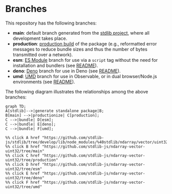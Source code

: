 <!--

@license Apache-2.0

Copyright (c) 2022 The Stdlib Authors.

Licensed under the Apache License, Version 2.0 (the "License");
you may not use this file except in compliance with the License.
You may obtain a copy of the License at

    http://www.apache.org/licenses/LICENSE-2.0

Unless required by applicable law or agreed to in writing, software
distributed under the License is distributed on an "AS IS" BASIS,
WITHOUT WARRANTIES OR CONDITIONS OF ANY KIND, either express or implied.
See the License for the specific language governing permissions and
limitations under the License.

-->

# Branches

This repository has the following branches:

-   **main**: default branch generated from the [stdlib project][stdlib-url], where all development takes place.
-   **production**: [production build][production-url] of the package (e.g., reformatted error messages to reduce bundle sizes and thus the number of bytes transmitted over a network).
-   **esm**: [ES Module][esm-url] branch for use via a `script` tag without the need for installation and bundlers (see [README][esm-readme]).
-   **deno**: [Deno][deno-url] branch for use in Deno (see [README][deno-readme]).
-   **umd**: [UMD][umd-url] branch for use in Observable, or in dual browser/Node.js environments (see [README][umd-readme]).

The following diagram illustrates the relationships among the above branches:

```mermaid
graph TD;
A[stdlib]-->|generate standalone package|B;
B[main] -->|productionize| C[production];
C -->|bundle| D[esm];
C -->|bundle| E[deno];
C -->|bundle| F[umd];

%% click A href "https://github.com/stdlib-js/stdlib/tree/develop/lib/node_modules/%40stdlib/ndarray/vector/uint32"
%% click B href "https://github.com/stdlib-js/ndarray-vector-uint32/tree/main"
%% click C href "https://github.com/stdlib-js/ndarray-vector-uint32/tree/production"
%% click D href "https://github.com/stdlib-js/ndarray-vector-uint32/tree/esm"
%% click E href "https://github.com/stdlib-js/ndarray-vector-uint32/tree/deno"
%% click F href "https://github.com/stdlib-js/ndarray-vector-uint32/tree/umd"
```

[stdlib-url]: https://github.com/stdlib-js/stdlib/tree/develop/lib/node_modules/%40stdlib/ndarray/vector/uint32
[production-url]: https://github.com/stdlib-js/ndarray-vector-uint32/tree/production
[deno-url]: https://github.com/stdlib-js/ndarray-vector-uint32/tree/deno
[deno-readme]: https://github.com/stdlib-js/ndarray-vector-uint32/blob/deno/README.md
[umd-url]: https://github.com/stdlib-js/ndarray-vector-uint32/tree/umd
[umd-readme]: https://github.com/stdlib-js/ndarray-vector-uint32/blob/umd/README.md
[esm-url]: https://github.com/stdlib-js/ndarray-vector-uint32/tree/esm
[esm-readme]: https://github.com/stdlib-js/ndarray-vector-uint32/blob/esm/README.md